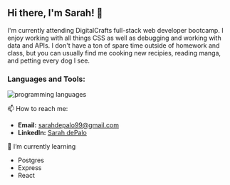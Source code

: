 ## Hi there, I'm Sarah! 👋

I'm currently attending DigitalCrafts full-stack web developer bootcamp. I enjoy working with all things CSS as well as debugging and working with data and APIs. I don't have a ton of spare time outside of homework and class, but you can usually find me cooking new recipies, reading manga, and petting every dog I see.
  
### Languages and Tools:
![programming languages](https://user-images.githubusercontent.com/80724077/124001614-d23bdd00-d9a2-11eb-953f-b21423cca8fe.png)

📫    How to reach me:
- **Email:** [sarahdepalo99@gmail.com](sarahdepalo99@gmail.com)
- **LinkedIn:** [Sarah dePalo](https://www.linkedin.com/in/sarahdepalo/)

🌱  I’m currently learning
- Postgres
- Express
- React

<!--
**sarahdepalo/sarahdepalo** is a ✨ _special_ ✨ repository because its `README.md` (this file) appears on your GitHub profile.

Here are some ideas to get you started:

- 🔭 I’m currently working on ...
- 🌱 I’m currently learning ...
- 👯 I’m looking to collaborate on ...
- 🤔 I’m looking for help with ...
- 💬 Ask me about ...
- 📫 How to reach me: ...
- 😄 Pronouns: ...
- ⚡ Fun fact: ...
-->
